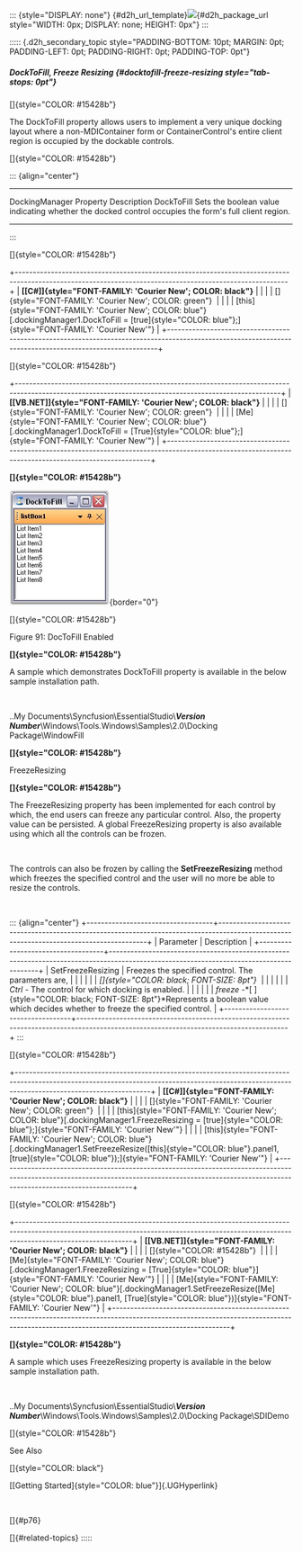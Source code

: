 ::: {style="DISPLAY: none"}
[](ms-xhelp:///?Id=d2h_url_template){#d2h_url_template}![](!package_url!){#d2h_package_url style="WIDTH: 0px; DISPLAY: none; HEIGHT: 0px"}
:::

::::: {.d2h_secondary_topic style="PADDING-BOTTOM: 10pt; MARGIN: 0pt; PADDING-LEFT: 0pt; PADDING-RIGHT: 0pt; PADDING-TOP: 0pt"}
##### DockToFill, Freeze Resizing {#docktofill-freeze-resizing style="tab-stops: 0pt"}

[]{style="COLOR: #15428b"} 

The DockToFill property allows users to implement a very unique docking layout where a non-MDIContainer form or ContainerControl\'s entire client region is occupied by the dockable controls.

[]{style="COLOR: #15428b"} 

::: {align="center"}
  ------------------------- -------------------------------------------------------------------------------------------------------
  DockingManager Property   Description
  DockToFill                Sets the boolean value indicating whether the docked control occupies the form\'s full client region.
  ------------------------- -------------------------------------------------------------------------------------------------------
:::

[]{style="COLOR: #15428b"} 

+---------------------------------------------------------------------------------------------------------------------------------------------------------+
| **[\[C#\]]{style="FONT-FAMILY: 'Courier New'; COLOR: black"}**                                                                                          |
|                                                                                                                                                         |
| []{style="FONT-FAMILY: 'Courier New'; COLOR: green"}                                                                                                    |
|                                                                                                                                                         |
| [this]{style="FONT-FAMILY: 'Courier New'; COLOR: blue"}[.dockingManager1.DockToFill = [true]{style="COLOR: blue"};]{style="FONT-FAMILY: 'Courier New'"} |
+---------------------------------------------------------------------------------------------------------------------------------------------------------+

[]{style="COLOR: #15428b"} 

+-------------------------------------------------------------------------------------------------------------------------------------------------------+
| **[\[VB.NET\]]{style="FONT-FAMILY: 'Courier New'; COLOR: black"}**                                                                                    |
|                                                                                                                                                       |
| []{style="FONT-FAMILY: 'Courier New'; COLOR: green"}                                                                                                  |
|                                                                                                                                                       |
| [Me]{style="FONT-FAMILY: 'Courier New'; COLOR: blue"}[.dockingManager1.DockToFill = [True]{style="COLOR: blue"};]{style="FONT-FAMILY: 'Courier New'"} |
+-------------------------------------------------------------------------------------------------------------------------------------------------------+

**[]{style="COLOR: #15428b"}** 

![](ImagesExt/image76_91.jpg){border="0"}

[]{style="COLOR: #15428b"} 

Figure 91: DocToFill Enabled

**[]{style="COLOR: #15428b"}** 

A sample which demonstrates DockToFill property is available in the below sample installation path.

 

..My Documents\\Syncfusion\\EssentialStudio\\***Version Number***\\Windows\\Tools.Windows\\Samples\\2.0\\Docking Package\\WindowFill

**[]{style="COLOR: #15428b"}** 

FreezeResizing

**[]{style="COLOR: #15428b"}** 

The FreezeResizing property has been implemented for each control by which, the end users can freeze any particular control. Also, the property value can be persisted. A global FreezeResizing property is also available using which all the controls can be frozen.

 

The controls can also be frozen by calling the **SetFreezeResizing** method which freezes the specified control and the user will no more be able to resize the controls.

 

::: {align="center"}
+-----------------------------------+----------------------------------------------------------------------------------------------------------------------------------------+
| Parameter                         | Description                                                                                                                            |
+-----------------------------------+----------------------------------------------------------------------------------------------------------------------------------------+
| SetFreezeResizing                 | Freezes the specified control. The parameters are,                                                                                     |
|                                   |                                                                                                                                        |
|                                   | *[]{style="COLOR: black; FONT-SIZE: 8pt"}*                                                                                             |
|                                   |                                                                                                                                        |
|                                   | *Ctrl* - The control for which docking is enabled.                                                                                     |
|                                   |                                                                                                                                        |
|                                   | *freeze* -*[ ]{style="COLOR: black; FONT-SIZE: 8pt"}*Represents a boolean value which decides whether to freeze the specified control. |
+-----------------------------------+----------------------------------------------------------------------------------------------------------------------------------------+
:::

[]{style="COLOR: #15428b"} 

+-------------------------------------------------------------------------------------------------------------------------------------------------------------------------------------------------+
| **[\[C#\]]{style="FONT-FAMILY: 'Courier New'; COLOR: black"}**                                                                                                                                  |
|                                                                                                                                                                                                 |
| []{style="FONT-FAMILY: 'Courier New'; COLOR: green"}                                                                                                                                            |
|                                                                                                                                                                                                 |
| [this]{style="FONT-FAMILY: 'Courier New'; COLOR: blue"}[.dockingManager1.FreezeResizing = [true]{style="COLOR: blue"};]{style="FONT-FAMILY: 'Courier New'"}                                     |
|                                                                                                                                                                                                 |
| [this]{style="FONT-FAMILY: 'Courier New'; COLOR: blue"}[.dockingManager1.SetFreezeResize([this]{style="COLOR: blue"}.panel1, [true]{style="COLOR: blue"});]{style="FONT-FAMILY: 'Courier New'"} |
+-------------------------------------------------------------------------------------------------------------------------------------------------------------------------------------------------+

[]{style="COLOR: #15428b"} 

+--------------------------------------------------------------------------------------------------------------------------------------------------------------------------------------------+
| **[\[VB.NET\]]{style="FONT-FAMILY: 'Courier New'; COLOR: black"}**                                                                                                                         |
|                                                                                                                                                                                            |
| []{style="COLOR: #15428b"}                                                                                                                                                                 |
|                                                                                                                                                                                            |
| [Me]{style="FONT-FAMILY: 'Courier New'; COLOR: blue"}[.dockingManager1.FreezeResizing = [True]{style="COLOR: blue"}]{style="FONT-FAMILY: 'Courier New'"}                                   |
|                                                                                                                                                                                            |
| [Me]{style="FONT-FAMILY: 'Courier New'; COLOR: blue"}[.dockingManager1.SetFreezeResize([Me]{style="COLOR: blue"}.panel1, [True]{style="COLOR: blue"})]{style="FONT-FAMILY: 'Courier New'"} |
+--------------------------------------------------------------------------------------------------------------------------------------------------------------------------------------------+

**[]{style="COLOR: #15428b"}** 

A sample which uses FreezeResizing property is available in the below sample installation path.

 

..My Documents\\Syncfusion\\EssentialStudio\\***Version Number***\\Windows\\Tools.Windows\\Samples\\2.0\\Docking Package\\SDIDemo

[]{style="COLOR: #15428b"} 

See Also

[]{style="COLOR: black"}

[[Getting Started]{style="COLOR: blue"}]{.UGHyperlink}

 

[]{#p76} 

[]{#related-topics}
:::::
